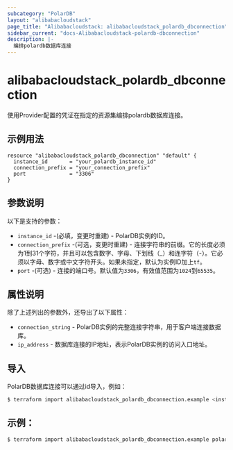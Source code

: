 ```yaml
---
subcategory: "PolarDB"
layout: "alibabacloudstack"
page_title: "Alibabacloudstack: alibabacloudstack_polardb_dbconnection"
sidebar_current: "docs-Alibabacloudstack-polardb-dbconnection"
description: |-
  编排polardb数据库连接
---
```


# alibabacloudstack_polardb_dbconnection

使用Provider配置的凭证在指定的资源集编排polardb数据库连接。

## 示例用法

```hcl
resource "alibabacloudstack_polardb_dbconnection" "default" {
  instance_id       = "your_polardb_instance_id"
  connection_prefix = "your_connection_prefix"
  port              = "3306"
}
```

## 参数说明

以下是支持的参数：

* `instance_id` -(必填，变更时重建) - PolarDB实例的ID。
* `connection_prefix` -(可选，变更时重建) - 连接字符串的前缀。它的长度必须为1到31个字符，并且可以包含数字、字母、下划线（_）和连字符（-）。它必须以字母、数字或中文字符开头。如果未指定，默认为实例ID加上`tf`。
* `port` -(可选) - 连接的端口号。默认值为`3306`，有效值范围为`1024`到`65535`。


## 属性说明

除了上述列出的参数外，还导出了以下属性：

* `connection_string` - PolarDB实例的完整连接字符串，用于客户端连接数据库。
* `ip_address` - 数据库连接的IP地址，表示PolarDB实例的访问入口地址。

## 导入
PolarDB数据库连接可以通过id导入，例如：

```sh
$ terraform import alibabacloudstack_polardb_dbconnection.example <instance_id>:<connection_prefix>
```

## 示例：

```sh
$ terraform import alibabacloudstack_polardb_dbconnection.example polardb-instance-123456:my_connection_prefix
```
